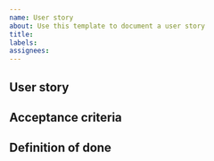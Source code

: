```yaml
---
name: User story
about: Use this template to document a user story
title: 
labels: 
assignees: 
---
```


## User story

## Acceptance criteria

## Definition of done
